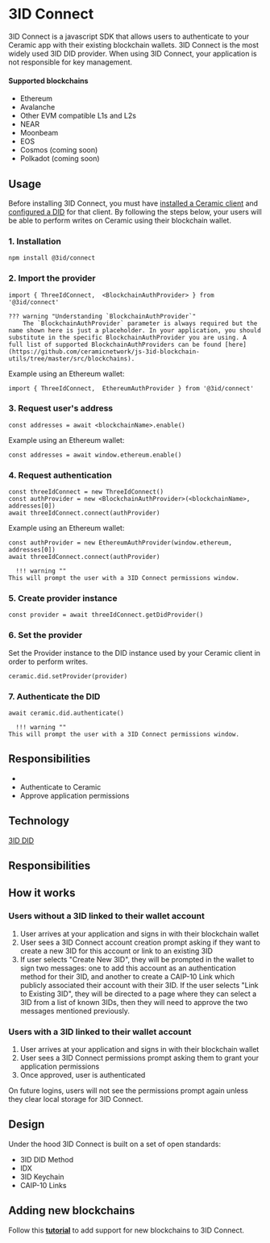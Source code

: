 # 3ID Connect

3ID Connect is a javascript SDK that allows users to authenticate to your Ceramic app with their existing blockchain wallets. 3ID Connect is the most widely used 3ID DID provider. When using 3ID Connect, your application is not responsible for key management.

#### Supported blockchains
- Ethereum
- Avalanche
- Other EVM compatible L1s and L2s
- NEAR
- Moonbeam
- EOS
- Cosmos (coming soon)
- Polkadot (coming soon)

## **Usage**

Before installing 3ID Connect, you must have [installed a Ceramic client](installation.md) and [configured a DID](configure-did.md) for that client. By following the steps below, your users will be able to perform writes on Ceramic using their blockchain wallet.


### 1. Installation

```
npm install @3id/connect
```

### 2. Import the provider

```
import { ThreeIdConnect,  <BlockchainAuthProvider> } from '@3id/connect'
```

    ??? warning "Understanding `BlockchainAuthProvider`"
        The `BlockchainAuthProvider` parameter is always required but the name shown here is just a placeholder. In your application, you should substitute in the specific BlockchainAuthProvider you are using. A full list of supported BlockchainAuthProviders can be found [here](https://github.com/ceramicnetwork/js-3id-blockchain-utils/tree/master/src/blockchains).

Example using an Ethereum wallet:

```
import { ThreeIdConnect,  EthereumAuthProvider } from '@3id/connect'
```

### 3. Request user's address

```
const addresses = await <blockchainName>.enable()
```

Example using an Ethereum wallet:

```
const addresses = await window.ethereum.enable()
```

### 4. Request authentication

```
const threeIdConnect = new ThreeIdConnect()
const authProvider = new <BlockchainAuthProvider>(<blockchainName>, addresses[0])
await threeIdConnect.connect(authProvider)
```

Example using an Ethereum wallet:

```
const authProvider = new EthereumAuthProvider(window.ethereum, addresses[0])
await threeIdConnect.connect(authProvider)
```
  
  
      !!! warning ""
    This will prompt the user with a 3ID Connect permissions window.
  
  
### 5. Create provider instance

```
const provider = await threeIdConnect.getDidProvider()
```

### 6. Set the provider
Set the Provider instance to the DID instance used by your Ceramic client in order to perform writes.

```
ceramic.did.setProvider(provider)
```

### 7. Authenticate the DID

```
await ceramic.did.authenticate()
```

      !!! warning ""
    This will prompt the user with a 3ID Connect permissions window.
  

## Responsibilities

- 
- Authenticate to Ceramic
- Approve application permissions



## Technology

[3ID DID](../dids/3id.md)




## Responsibilities



## **How it works**

### Users without a 3ID linked to their wallet account

1. User arrives at your application and signs in with their blockchain wallet
2. User sees a 3ID Connect account creation prompt asking if they want to create a new 3ID for this account or link to an existing 3ID
3. If user selects "Create New 3ID", they will be prompted in the wallet to sign two messages: one to add this account as an authentication method for their 3ID, and another to create a CAIP-10 Link which publicly associated their account with their 3ID. If the user selects "Link to Existing 3ID", they will be directed to a page where they can select a 3ID from a list of known 3IDs, then they will need to approve the two messages mentioned previously.

### Users with a 3ID linked to their wallet account

1. User arrives at your application and signs in with their blockchain wallet
2. User sees a 3ID Connect permissions prompt asking them to grant your application permissions
3. Once approved, user is authenticated

On future logins, users will not see the permissions prompt again unless they clear local storage for 3ID Connect.

## **Design**

Under the hood 3ID Connect is built on a set of open standards:

- 3ID DID Method
- IDX
- 3ID Keychain
- CAIP-10 Links 

## Adding new blockchains

Follow this [**tutorial**]() to add support for new blockchains to 3ID Connect.

</br>
</br>
</br>
